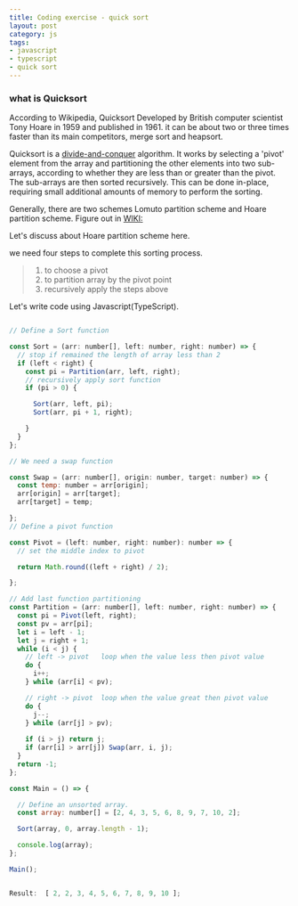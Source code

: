 ```yaml
---
title: Coding exercise - quick sort
layout: post
category: js
tags:
- javascript
- typescript
- quick sort
---
```


### what is Quicksort

According to Wikipedia, Quicksort Developed by British computer scientist Tony Hoare in 1959 and published in 1961.  it can be about two or three times faster than its main competitors, merge sort and heapsort.

Quicksort is a [divide-and-conquer](https://en.wikipedia.org/wiki/Divide-and-conquer_algorithm) algorithm. It works by selecting a 'pivot' element from the array and partitioning the other elements into two sub-arrays, according to whether they are less than or greater than the pivot. The sub-arrays are then sorted recursively. This can be done in-place, requiring small additional amounts of memory to perform the sorting.

Generally, there are two schemes Lomuto partition scheme and Hoare partition scheme.
Figure out in [WIKI:](https://en.wikipedia.org/wiki/Quicksort)

Let's  discuss about Hoare partition scheme here.

we need four steps to complete this sorting process.
> 1. to choose a pivot
> 2. to partition array by the pivot point
> 3.  recursively apply the steps above



Let's write code using Javascript(TypeScript).

```javascript

// Define a Sort function

const Sort = (arr: number[], left: number, right: number) => {
  // stop if remained the length of array less than 2
  if (left < right) {
    const pi = Partition(arr, left, right);
    // recursively apply sort function
    if (pi > 0) {

      Sort(arr, left, pi);
      Sort(arr, pi + 1, right);

    }
  }
};

// We need a swap function

const Swap = (arr: number[], origin: number, target: number) => {
  const temp: number = arr[origin];
  arr[origin] = arr[target];
  arr[target] = temp;

};
// Define a pivot function

const Pivot = (left: number, right: number): number => {
  // set the middle index to pivot

  return Math.round((left + right) / 2);

};

// Add last function partitioning
const Partition = (arr: number[], left: number, right: number) => {
  const pi = Pivot(left, right);
  const pv = arr[pi];
  let i = left - 1;
  let j = right + 1;
  while (i < j) {
    // left -> pivot   loop when the value less then pivot value
    do {
      i++;
    } while (arr[i] < pv);

    // right -> pivot  loop when the value great then pivot value
    do {
      j--;
    } while (arr[j] > pv);
		
    if (i > j) return j;
    if (arr[i] > arr[j]) Swap(arr, i, j);
  }
  return -1;
};

const Main = () => {

  // Define an unsorted array.
  const array: number[] = [2, 4, 3, 5, 6, 8, 9, 7, 10, 2];

  Sort(array, 0, array.length - 1);

  console.log(array);
};

Main();


Result:  [ 2, 2, 3, 4, 5, 6, 7, 8, 9, 10 ];

```